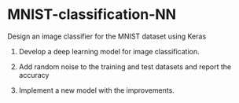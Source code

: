 # MNIST-classification-NN
Design an image classifier for the MNIST dataset using Keras

1. Develop a deep learning model for image classification.

2. Add random noise to the training and test datasets and report the accuracy

3. Implement a new model with the improvements.
